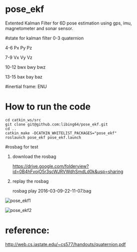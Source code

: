 # pose_ekf
Extented Kalman Filter for 6D pose estimation using gps, imu, magnetometer and sonar sensor.

#state for kalman filter
0-3 quaternion

4-6 Px Py Pz

7-9 Vx Vy Vz

10-12 bwx bwy bwz

13-15 bax bay baz 

#inertial frame: ENU

# How to run the code
    cd catkin_ws/src
    git clone git@github.com:libing64/pose_ekf.git
    cd ..
    catkin_make -DCATKIN_WHITELIST_PACKAGES="pose_ekf"
    roslaunch pose_ekf pose_ekf.launch
#rosbag for test
1. download the rosbag

    https://drive.google.com/folderview?id=0B4hFvojO5r3scWJRVWdhSmdLd0k&usp=sharing
    
2. replay the rosbag

    rosbag play 2016-03-09-22-11-07.bag

![pose_ekf1](https://cloud.githubusercontent.com/assets/3192355/13659245/5f6d9e70-e6ba-11e5-8baa-edfb05460506.png)


![pose_ekf2](https://cloud.githubusercontent.com/assets/3192355/13659246/5f6e8b1e-e6ba-11e5-8cb1-f212e1b0b8dc.png)

# reference:

http://web.cs.iastate.edu/~cs577/handouts/quaternion.pdf
